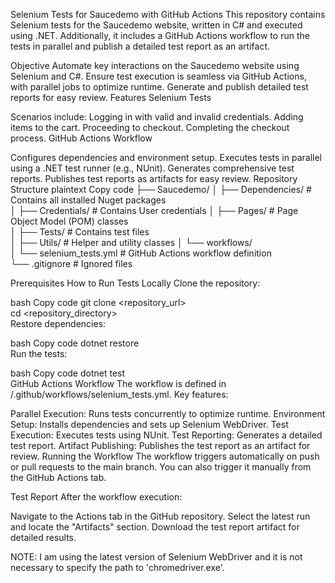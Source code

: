 Selenium Tests for Saucedemo with GitHub Actions
This repository contains Selenium tests for the Saucedemo website, written in C# and executed using .NET. Additionally, it includes a GitHub Actions workflow to run the tests in parallel and publish a detailed test report as an artifact.

Objective
Automate key interactions on the Saucedemo website using Selenium and C#.
Ensure test execution is seamless via GitHub Actions, with parallel jobs to optimize runtime.
Generate and publish detailed test reports for easy review.
Features
Selenium Tests

Scenarios include:
Logging in with valid and invalid credentials.
Adding items to the cart.
Proceeding to checkout.
Completing the checkout process.
GitHub Actions Workflow

Configures dependencies and environment setup.
Executes tests in parallel using a .NET test runner (e.g., NUnit).
Generates comprehensive test reports.
Publishes test reports as artifacts for easy review.
Repository Structure
plaintext
Copy code
├── Saucedemo/
│   ├── Dependencies/         # Contains all installed Nuget packages  
│   ├── Credentials/          # Contains User credentials
│   ├── Pages/                # Page Object Model (POM) classes  
│   ├── Tests/                # Contains test files  
│   ├── Utils/                # Helper and utility classes 
│   └── workflows/  
│       └── selenium_tests.yml # GitHub Actions workflow definition  
└── .gitignore                # Ignored files 

Prerequisites
How to Run Tests Locally
Clone the repository:

bash
Copy code
git clone <repository_url>  
cd <repository_directory>  
Restore dependencies:

bash
Copy code
dotnet restore  
Run the tests:

bash
Copy code
dotnet test  
GitHub Actions Workflow
The workflow is defined in /.github/workflows/selenium_tests.yml. Key features:

Parallel Execution: Runs tests concurrently to optimize runtime.
Environment Setup: Installs dependencies and sets up Selenium WebDriver.
Test Execution: Executes tests using NUnit.
Test Reporting: Generates a detailed test report.
Artifact Publishing: Publishes the test report as an artifact for review.
Running the Workflow
The workflow triggers automatically on push or pull requests to the main branch. You can also trigger it manually from the GitHub Actions tab.

Test Report
After the workflow execution:

Navigate to the Actions tab in the GitHub repository.
Select the latest run and locate the "Artifacts" section.
Download the test report artifact for detailed results.

NOTE: I am using the latest version of Selenium WebDriver and it is not necessary to specify the path to 'chromedriver.exe'.
